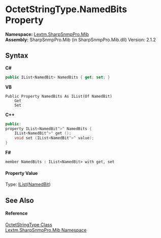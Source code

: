 # OctetStringType.NamedBits Property 
 

**Namespace:**&nbsp;<a href="N_Lextm_SharpSnmpPro_Mib">Lextm.SharpSnmpPro.Mib</a><br />**Assembly:**&nbsp;SharpSnmpPro.Mib (in SharpSnmpPro.Mib.dll) Version: 2.1.2

## Syntax

**C#**<br />
``` C#
public IList<NamedBit> NamedBits { get; set; }
```

**VB**<br />
``` VB
Public Property NamedBits As IList(Of NamedBit)
	Get
	Set
```

**C++**<br />
``` C++
public:
property IList<NamedBit^>^ NamedBits {
	IList<NamedBit^>^ get ();
	void set (IList<NamedBit^>^ value);
}
```

**F#**<br />
``` F#
member NamedBits : IList<NamedBit> with get, set

```


#### Property Value
Type: <a href="https://docs.microsoft.com/dotnet/api/system.collections.generic.ilist-1" target="_blank" rel="noopener noreferrer">IList</a>(<a href="T_Lextm_SharpSnmpPro_Mib_NamedBit">NamedBit</a>)

## See Also


#### Reference
<a href="T_Lextm_SharpSnmpPro_Mib_OctetStringType">OctetStringType Class</a><br /><a href="N_Lextm_SharpSnmpPro_Mib">Lextm.SharpSnmpPro.Mib Namespace</a><br />